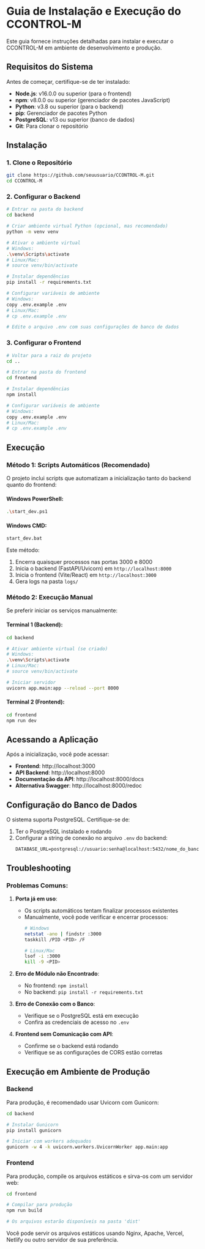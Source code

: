 # Guia de Instalação e Execução do CCONTROL-M

Este guia fornece instruções detalhadas para instalar e executar o CCONTROL-M em ambiente de desenvolvimento e produção.

## Requisitos do Sistema

Antes de começar, certifique-se de ter instalado:

- **Node.js**: v16.0.0 ou superior (para o frontend)
- **npm**: v8.0.0 ou superior (gerenciador de pacotes JavaScript)
- **Python**: v3.8 ou superior (para o backend)
- **pip**: Gerenciador de pacotes Python
- **PostgreSQL**: v13 ou superior (banco de dados)
- **Git**: Para clonar o repositório

## Instalação

### 1. Clone o Repositório

```bash
git clone https://github.com/seuusuario/CCONTROL-M.git
cd CCONTROL-M
```

### 2. Configurar o Backend

```bash
# Entrar na pasta do backend
cd backend

# Criar ambiente virtual Python (opcional, mas recomendado)
python -m venv venv

# Ativar o ambiente virtual
# Windows:
.\venv\Scripts\activate
# Linux/Mac:
# source venv/bin/activate

# Instalar dependências
pip install -r requirements.txt

# Configurar variáveis de ambiente
# Windows:
copy .env.example .env
# Linux/Mac:
# cp .env.example .env

# Edite o arquivo .env com suas configurações de banco de dados
```

### 3. Configurar o Frontend

```bash
# Voltar para a raiz do projeto
cd ..

# Entrar na pasta do frontend
cd frontend

# Instalar dependências
npm install

# Configurar variáveis de ambiente
# Windows:
copy .env.example .env
# Linux/Mac:
# cp .env.example .env
```

## Execução

### Método 1: Scripts Automáticos (Recomendado)

O projeto inclui scripts que automatizam a inicialização tanto do backend quanto do frontend:

#### Windows PowerShell:
```bash
.\start_dev.ps1
```

#### Windows CMD:
```bash
start_dev.bat
```

Este método:
1. Encerra quaisquer processos nas portas 3000 e 8000
2. Inicia o backend (FastAPI/Uvicorn) em `http://localhost:8000`
3. Inicia o frontend (Vite/React) em `http://localhost:3000`
4. Gera logs na pasta `logs/`

### Método 2: Execução Manual

Se preferir iniciar os serviços manualmente:

#### Terminal 1 (Backend):
```bash
cd backend

# Ativar ambiente virtual (se criado)
# Windows:
.\venv\Scripts\activate
# Linux/Mac:
# source venv/bin/activate

# Iniciar servidor
uvicorn app.main:app --reload --port 8000
```

#### Terminal 2 (Frontend):
```bash
cd frontend
npm run dev
```

## Acessando a Aplicação

Após a inicialização, você pode acessar:

- **Frontend**: http://localhost:3000
- **API Backend**: http://localhost:8000
- **Documentação da API**: http://localhost:8000/docs
- **Alternativa Swagger**: http://localhost:8000/redoc

## Configuração do Banco de Dados

O sistema suporta PostgreSQL. Certifique-se de:

1. Ter o PostgreSQL instalado e rodando
2. Configurar a string de conexão no arquivo `.env` do backend:
   ```
   DATABASE_URL=postgresql://usuario:senha@localhost:5432/nome_do_banco
   ```

## Troubleshooting

### Problemas Comuns:

1. **Porta já em uso**:
   - Os scripts automáticos tentam finalizar processos existentes
   - Manualmente, você pode verificar e encerrar processos:
     ```bash
     # Windows
     netstat -ano | findstr :3000
     taskkill /PID <PID> /F
     
     # Linux/Mac
     lsof -i :3000
     kill -9 <PID>
     ```

2. **Erro de Módulo não Encontrado**:
   - No frontend: `npm install`
   - No backend: `pip install -r requirements.txt`

3. **Erro de Conexão com o Banco**:
   - Verifique se o PostgreSQL está em execução
   - Confira as credenciais de acesso no `.env`

4. **Frontend sem Comunicação com API**:
   - Confirme se o backend está rodando
   - Verifique se as configurações de CORS estão corretas

## Execução em Ambiente de Produção

### Backend

Para produção, é recomendado usar Uvicorn com Gunicorn:

```bash
cd backend

# Instalar Gunicorn
pip install gunicorn

# Iniciar com workers adequados
gunicorn -w 4 -k uvicorn.workers.UvicornWorker app.main:app
```

### Frontend

Para produção, compile os arquivos estáticos e sirva-os com um servidor web:

```bash
cd frontend

# Compilar para produção
npm run build

# Os arquivos estarão disponíveis na pasta 'dist'
```

Você pode servir os arquivos estáticos usando Nginx, Apache, Vercel, Netlify ou outro servidor de sua preferência. 